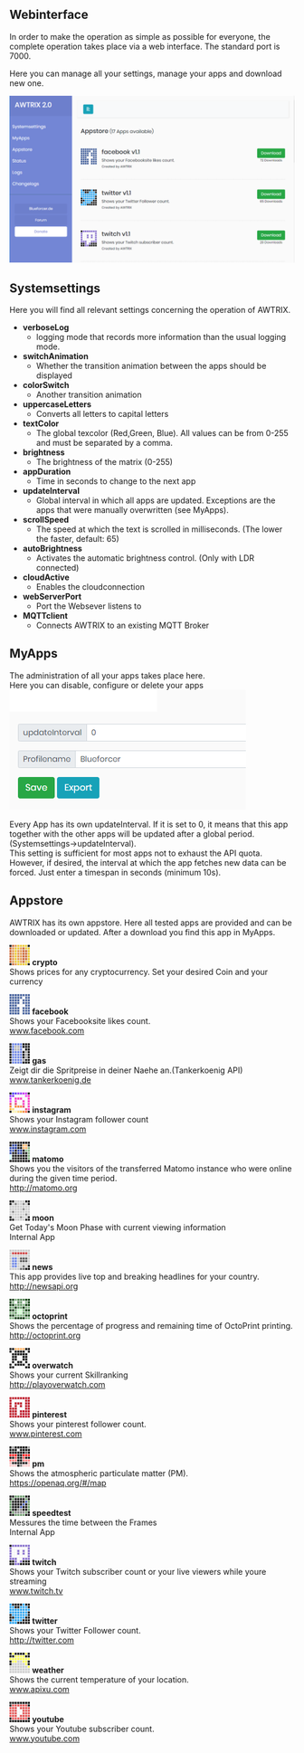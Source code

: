 ## **Webinterface**

In order to make the operation as simple as possible for everyone, the complete operation takes place via a web interface.
The standard port is 7000.

Here you can manage all your settings, manage your apps and download new one.

![image alt text](assets/web.png)

## **Systemsettings**
Here you will find all relevant settings concerning the operation of AWTRIX.
- **verboseLog**
  - logging mode that records more information than the usual logging mode. 
- **switchAnimation**
  - Whether the transition animation between the apps should be displayed
- **colorSwitch**
  - Another transition animation 
- **uppercaseLetters**
  - Converts  all letters to capital letters
- **textColor**
  - The global texcolor (Red,Green, Blue). All values can be from 0-255 and must be separated by a comma.
- **brightness**
  - The brightness of the matrix (0-255)
- **appDuration**
  - Time in seconds to change to the next app
- **updateInterval**
  - Global interval in which all apps are updated. Exceptions are the apps that were manually overwritten (see MyApps).
- **scrollSpeed**
  - The speed at which the text is scrolled in milliseconds. (The lower the faster, default: 65)
- **autoBrightness**
  - Activates the automatic brightness control. (Only with LDR connected)
- **cloudActive**
  - Enables the cloudconnection
- **webServerPort**
  - Port the Websever listens to
- **MQTTclient**
  - Connects AWTRIX to an existing MQTT Broker

## **MyApps**
The administration of all your apps takes place here.  
Here you can disable, configure or delete your apps  
![image alt text](assets/insta.png)

Every App has its own updateInterval. If it is set to 0, it means that this app together with the other apps will be updated after a global period. (Systemsettings->updateInterval).   
This setting is sufficient for most apps not to exhaust the API quota.  
However, if desired, the interval at which the app fetches new data can be forced. Just enter a timespan in seconds (minimum 10s). 

## **Appstore**
AWTRIX has its own appstore.
Here all tested apps are provided and can be downloaded or updated.
After a download you find this app in MyApps.  
 
<img src="assets/crypto.png" height="36" width="36"> **crypto**  
Shows prices for any cryptocurrency. Set your desired Coin and your currency  

<img src="assets/facebook.png" height="36" width="36"> **facebook**  
Shows your Facebooksite likes count.   
www.facebook.com  

<img src="assets/gas.png" height="36" width="36"> **gas**  
Zeigt dir die Spritpreise in deiner Naehe an.(Tankerkoenig API)  
www.tankerkoenig.de  

<img src="assets/instagram.png" height="36" width="36"> **instagram**  
Shows your Instagram follower count  
www.instagram.com  

<img src="assets/matomo.png" height="36" width="36"> **matomo**  
Shows you the visitors of the transferred Matomo instance who were online during the given time period.  
http://matomo.org  

<img src="assets/moon.png" height="36" width="36"> **moon**  
Get Today's Moon Phase with current viewing information  
Internal App  

<img src="assets/news.png" height="36" width="36"> **news**  
This app provides live top and breaking headlines for your country.  
http://newsapi.org  

<img src="assets/octoprint.png" height="36" width="36"> **octoprint**  
Shows the percentage of progress and remaining time of OctoPrint printing.  
http://octoprint.org  

<img src="assets/overwatch.png" height="36" width="36"> **overwatch**  
Shows your current Skillranking  
http://playoverwatch.com  

<img src="assets/pinteresr.png" height="36" width="36"> **pinterest**  
Shows your pinterest follower count.  
www.pinterest.com  

<img src="assets/pm.png" height="36" width="36"> **pm**  
Shows the atmospheric particulate matter (PM).  
https://openaq.org/#/map

<img src="assets/speedtest.png" height="36" width="36"> **speedtest**  
Messures the time between the Frames  
Internal App  

<img src="assets/twitch.png" height="36" width="36"> **twitch**  
Shows your Twitch subscriber count or your live viewers while youre streaming  
www.twitch.tv  

<img src="assets/twitter.png" height="36" width="36"> **twitter**  
Shows your Twitter Follower count.  
http://twitter.com  

<img src="assets/weather.png" height="36" width="36"> **weather**  
Shows the current temperature of your location.  
www.apixu.com  

<img src="assets/youtube.png" height="36" width="36"> **youtube**  
Shows your Youtube subscriber count.  
www.youtube.com  
